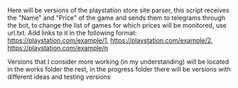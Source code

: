 Here will be versions of the playstation store site parser, this script receives the "Name" and "Price" of the game and sends them to telegrams through the bot, to change the list of games for which prices will be monitored, use url.txt. Add links to it in the following format:
https://playstation.com/example/1,
https://playstation.com/example/2,
https://playstation.com/example/n

Versions that I consider more working (in my understanding) will be located in the works folder
the rest, in the progress folder there will be versions with different ideas and testing versions
